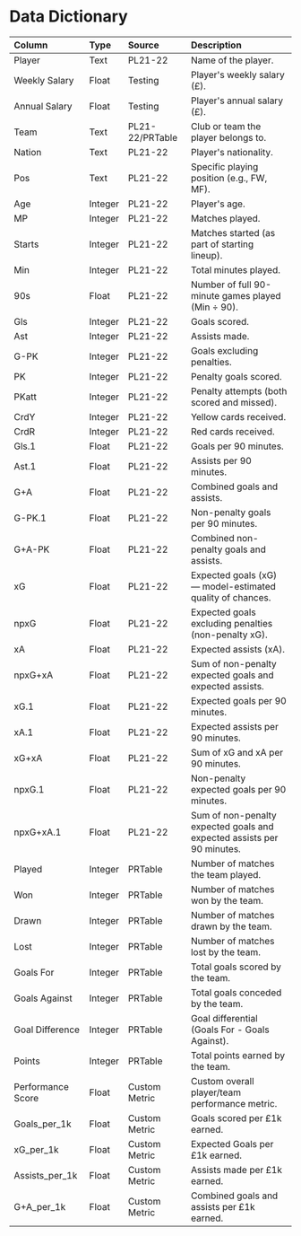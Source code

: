 # Data Dictionary

| Column            | Type    | Source          | Description                                                            |
|:------------------|:--------|:----------------|:-----------------------------------------------------------------------|
| Player            | Text    | PL21-22         | Name of the player.                                                    |
| Weekly Salary     | Float   | Testing         | Player's weekly salary (£).                                            |
| Annual Salary     | Float   | Testing         | Player's annual salary (£).                                            |
| Team              | Text    | PL21-22/PRTable | Club or team the player belongs to.                                    |
| Nation            | Text    | PL21-22         | Player's nationality.                                                  |
| Pos               | Text    | PL21-22         | Specific playing position (e.g., FW, MF).                              |
| Age               | Integer | PL21-22         | Player's age.                                                          |
| MP                | Integer | PL21-22         | Matches played.                                                        |
| Starts            | Integer | PL21-22         | Matches started (as part of starting lineup).                          |
| Min               | Integer | PL21-22         | Total minutes played.                                                  |
| 90s               | Float   | PL21-22         | Number of full 90-minute games played (Min ÷ 90).                      |
| Gls               | Integer | PL21-22         | Goals scored.                                                          |
| Ast               | Integer | PL21-22         | Assists made.                                                          |
| G-PK              | Integer | PL21-22         | Goals excluding penalties.                                             |
| PK                | Integer | PL21-22         | Penalty goals scored.                                                  |
| PKatt             | Integer | PL21-22         | Penalty attempts (both scored and missed).                             |
| CrdY              | Integer | PL21-22         | Yellow cards received.                                                 |
| CrdR              | Integer | PL21-22         | Red cards received.                                                    |
| Gls.1             | Float   | PL21-22         | Goals per 90 minutes.                                                  |
| Ast.1             | Float   | PL21-22         | Assists per 90 minutes.                                                |
| G+A               | Float   | PL21-22         | Combined goals and assists.                                            |
| G-PK.1            | Float   | PL21-22         | Non-penalty goals per 90 minutes.                                      |
| G+A-PK            | Float   | PL21-22         | Combined non-penalty goals and assists.                                |
| xG                | Float   | PL21-22         | Expected goals (xG) — model-estimated quality of chances.              |
| npxG              | Float   | PL21-22         | Expected goals excluding penalties (non-penalty xG).                   |
| xA                | Float   | PL21-22         | Expected assists (xA).                                                 |
| npxG+xA           | Float   | PL21-22         | Sum of non-penalty expected goals and expected assists.                |
| xG.1              | Float   | PL21-22         | Expected goals per 90 minutes.                                         |
| xA.1              | Float   | PL21-22         | Expected assists per 90 minutes.                                       |
| xG+xA             | Float   | PL21-22         | Sum of xG and xA per 90 minutes.                                       |
| npxG.1            | Float   | PL21-22         | Non-penalty expected goals per 90 minutes.                             |
| npxG+xA.1         | Float   | PL21-22         | Sum of non-penalty expected goals and expected assists per 90 minutes. |
| Played            | Integer | PRTable         | Number of matches the team played.                                     |
| Won               | Integer | PRTable         | Number of matches won by the team.                                     |
| Drawn             | Integer | PRTable         | Number of matches drawn by the team.                                   |
| Lost              | Integer | PRTable         | Number of matches lost by the team.                                    |
| Goals For         | Integer | PRTable         | Total goals scored by the team.                                        |
| Goals Against     | Integer | PRTable         | Total goals conceded by the team.                                      |
| Goal Difference   | Integer | PRTable         | Goal differential (Goals For - Goals Against).                         |
| Points            | Integer | PRTable         | Total points earned by the team.                                       |
| Performance Score | Float   | Custom Metric   | Custom overall player/team performance metric.                         |
| Goals_per_1k      | Float   | Custom Metric   | Goals scored per £1k earned.                                           |
| xG_per_1k         | Float   | Custom Metric   | Expected Goals per £1k earned.                                         |
| Assists_per_1k    | Float   | Custom Metric   | Assists made per £1k earned.                                           |
| G+A_per_1k        | Float   | Custom Metric   | Combined goals and assists per £1k earned.                             |